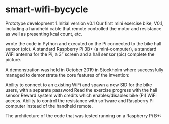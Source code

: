 # smart-wifi-bycycle
Prototype development
1.Initial version v0.1
Our first mini exercise bike, V0.1, including a handheld cable that remote controlled the motor and resistance as well as presenting kcal count, etc. 


wrote the code in Python and executed on the Pi connected to the bike hall sensor (pic). A standard Raspberry Pi 3B+ (a mini-computer), a standard WiFi antenna for the Pi, a 3” screen and a hall sensor (pic) complete the picture.

A demonstration was held in October 2019 in Stockholm where successfully managed to demonstrate the core features of the invention:

Ability to connect to an existing WiFi and spawn a new SID for the bike users, with a separate password
Read the exercise progress with the hall sensor 
Reward system with credits which enables/disables bike (Pi) WiFi access.
Ability to control the resistance with software and Raspberry Pi computer instead of the handheld remote.

The architecture of the code that was tested running on a Raspberry Pi B+: 

